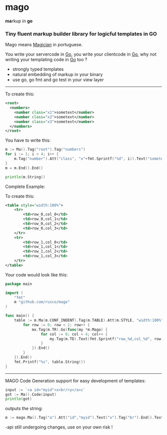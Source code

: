 # mago
**ma**rkup in **go**

### Tiny fluent markup builder library for logicful templates in GO


Mago means [Magician](http://pt.wikipedia.org/wiki/Mago) in portuguese.

You write your servercode in [Go](http://www.golang.org), you write your clientcode in [Go](http://www.gopherjs.org/), why not writing your templating code in [Go](https://github.com/rusco/mago) too ?

* strongly typed templates
* natural embedding of markup in your binary
* use go, go fmt and go test in your view layer


***

To create this:
```xml
<root>
  <numbers>
    <number class="x1">sometext</number>
    <number class="x2">sometext</number>
    <number class="x3">sometext</number>
  </numbers>
</root>
```

You have to write this:
```go
m := Ma().Tag("root").Tag("numbers")
for i := 1; i < 4; i++ {
	m.Tag("number").Att("class", "x"+fmt.Sprintf("%d", i)).Text("sometext").End()
}
m = m.End().End()

println(m.String()
```

Complete Example:

To create this:
```xml
<table style="width:100%">
    <tr>
        <td>row_0,col_0</td>
        <td>row_0,col_1</td>
        <td>row_0,col_2</td>
        <td>row_0,col_3</td>
    </tr>
    <tr>
        <td>row_1,col_0</td>
        <td>row_1,col_1</td>
        <td>row_1,col_2</td>
        <td>row_1,col_3</td>
    </tr>
</table>
```

Your code would look like this:
```go
package main

import (
	"fmt"
	m "github.com/rusco/mago"
)

func main() {
	table := m.Ma(m.CONF_INDENT).Tag(m.TABLE).Att(m.STYLE, "width:100%").Go(func(mx *m.Mago) {
		for row := 0; row < 2; row++ {
			mx.Tag(m.TR).Go(func(my *m.Mago) {
				for col := 0; col < 4; col++ {
					my.Tag(m.TD).Text(fmt.Sprintf("row_%d,col_%d", row, col)).End()
				}
			}).End()
		}
	}).End()
	fmt.Printf("%s", table.String())
}
```



***

MAGO Code Generation support for easy development of templates:
```go
input := `<a id="myid">x<br/>y</a>c`
got := Ma().Code(input)
println(got)
```

outputs the string:
```go
m := mago.Ma().Tag("a").Att("id","myid").Text("x").Tag("br").End().Text("y").End().Text("c").String()
```

-api still undergoing changes, use on your own risk !
